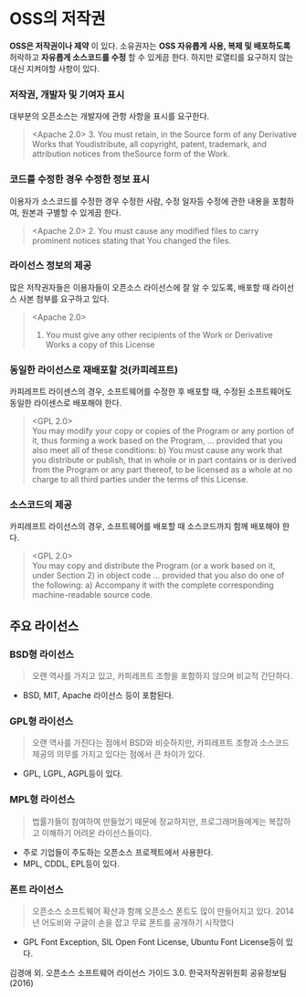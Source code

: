 OSS의 저작권
=
__OSS은 저작권이나 제약__ 이 있다.
소유권자는 __OSS 자유롭게 사용, 복제 및 배포하도록__ 허락하고 __자유롭게 소스코드를 수정__ 할 수 있게끔 한다.
하지만 로열티를 요구하지 않는대신 지켜야할 사항이 있다.

### 저작권, 개발자 및 기여자 표시
대부분의 오픈소스는 개발자에 관항 사항을 표시를 요구한다.

> <Apache 2.0>
> 3. You must retain, in the Source form of any Derivative Works that Youdistribute, all copyright, patent, trademark, and attribution notices from theSource form of the Work.

### 코드를 수정한 경우 수정한 정보 표시
이용자가 소스코드를 수정한 경우 수정한 사람, 수정 일자등 수정에 관한 내용을 포함하여, 원본과 구별할 수 있게끔 한다.

><Apache 2.0>
> 2. You must cause any modified files to carry prominent notices stating that
   You changed the files.

### 라이선스 정보의 제공
많은 저작권자들은 이용자들이 오픈소스 라이선스에 잘 알 수 있도록, 배포할 때 라이선스 사본 첨부를 요구하고 있다.

> <Apache 2.0>
> 1. You must give any other recipients of the Work or Derivative Works a copy
   of this License

### 동일한 라이선스로 재배포할 것(카피레프트)
카피레프트 라이센스의 경우, 소프트웨어를 수정한 후 배포할 때, 수정된 소프트웨어도 동일한 라이센스로 배포해야 한다.
> <GPL 2.0> <br>
You may modify your copy or copies of the Program or any portion of it, thus
forming a work based on the Program, … provided that you also meet all of
these conditions:
b) You must cause any work that you distribute or publish, that in whole or
in part contains or is derived from the Program or any part thereof, to be
licensed as a whole at no charge to all third parties under the terms of this
License.

### 소스코드의 제공
카피레프트 라이선스의 경우, 소프트웨어를 배포할 때 소스코드까지 함께 배포해야 한다.
><GPL 2.0><br>
You may copy and distribute the Program (or a work based on it, under
Section 2) in object code … provided that you also do one of the following:
a) Accompany it with the complete corresponding machine-readable source
code.

## 주요 라이선스
### BSD형 라이선스
>오랜 역사를 가지고 있고, 카피레프트 조항을 포함하지 않으며 비교적 간단하다.
- BSD, MIT, Apache 라이선스 등이 포함된다.

### GPL형 라이선스
>오랜 역사를 가진다는 점에서 BSD와 비슷하지만, 카피레프트 조항과 소스코드 제공의 의무를 가지고 있다는 점에서 큰 차이가 있다.
- GPL, LGPL, AGPL등이 있다.

### MPL형 라이선스

>법률가들이 참여하여 만들었기 때문에 정교하지만, 프로그래머들에게는 복잡하고 이해하기 어려운 라이선스들이다.
- 주로 기업들이 주도하는 오픈소스 프로젝트에서 사용한다.
- MPL, CDDL, EPL등이 있다.

### 폰트 라이선스
>오픈소스 소프트웨어 확산과 함께 오픈소스 폰트도 많이 만들어지고 있다. 2014년 어도비와 구글이 손을 잡고 무료 폰트를 공개하기 시작했다
- GPL Font Exception, SIL Open Font License, Ubuntu Font License등이 있다.

김경애 외. 오픈소스 소프트웨어 라이선스 가이드 3.0. 한국저작권위원회 공유정보팀(2016)
